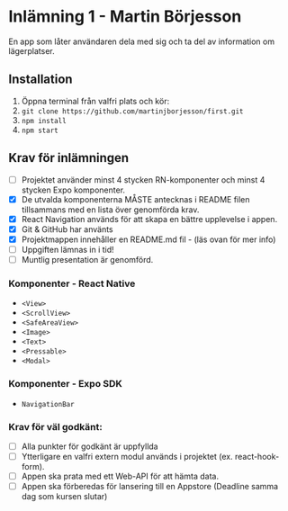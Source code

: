 # Inlämning 1 - Martin Börjesson

En app som låter användaren dela med sig och ta del av information om lägerplatser.<br>

## Installation

1. Öppna terminal från valfri plats och kör:
2. `git clone https://github.com/martinjborjesson/first.git`
3. `npm install`
4. `npm start`

## Krav för inlämningen

- [ ] Projektet använder minst 4 stycken RN-komponenter och minst 4 stycken Expo komponenter.
- [X] De utvalda komponenterna MÅSTE antecknas i README filen tillsammans med en lista över genomförda krav.
- [X] React Navigation används för att skapa en bättre upplevelse i appen.
- [X] Git & GitHub har använts
- [X] Projektmappen innehåller en README.md fil - (läs ovan för mer info)
- [ ] Uppgiften lämnas in i tid!
- [ ] Muntlig presentation är genomförd.

### Komponenter - React Native

- `<View>`
- `<ScrollView>`
- `<SafeAreaView>`
- `<Image>`
- `<Text>`
- `<Pressable>`
- `<Modal>`

### Komponenter - Expo SDK

- `NavigationBar`

### Krav för väl godkänt:

- [ ] Alla punkter för godkänt är uppfyllda
- [ ] Ytterligare en valfri extern modul används i projektet (ex. react-hook-form).
- [ ] Appen ska prata med ett Web-API för att hämta data.
- [ ] Appen ska förberedas för lansering till en Appstore (Deadline samma dag som kursen slutar)